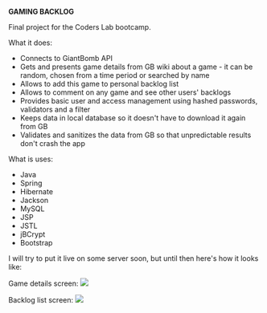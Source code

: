 **GAMING BACKLOG**

Final project for the Coders Lab bootcamp.

What it does:

- Connects to GiantBomb API
- Gets and presents game details from GB wiki about a game - it can be random, chosen from a time period or searched by name
- Allows to add this game to personal backlog list
- Allows to comment on any game and see other users' backlogs
- Provides basic user and access management using hashed passwords, validators and a filter
- Keeps data in local database so it doesn't have to download it again from GB
- Validates and sanitizes the data from GB so that unpredictable results don't crash the app

What is uses:

- Java
- Spring
- Hibernate
- Jackson
- MySQL
- JSP
- JSTL
- jBCrypt
- Bootstrap

I will try to put it live on some server soon, but until then here's how it looks like:

Game details screen:
![
](gb1.png)

Backlog list screen:
![
](gb2.png)


